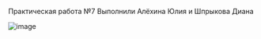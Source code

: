 Практическая работа №7
Выполнили Алёхина Юлия и Шпрыкова Диана

![image](https://github.com/user-attachments/assets/39442127-5325-408d-aa40-42b1e6914311)
